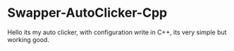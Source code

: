 # Swapper-AutoClicker-Cpp
Hello its my auto clicker, with configuration write in C++, its very simple but working good. 
